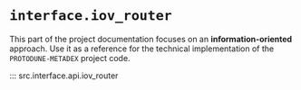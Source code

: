 # `interface.iov_router`

This part of the project documentation focuses on
an **information-oriented** approach. Use it as a
reference for the technical implementation of the
`PROTODUNE-METADEX` project code.

::: src.interface.api.iov_router
